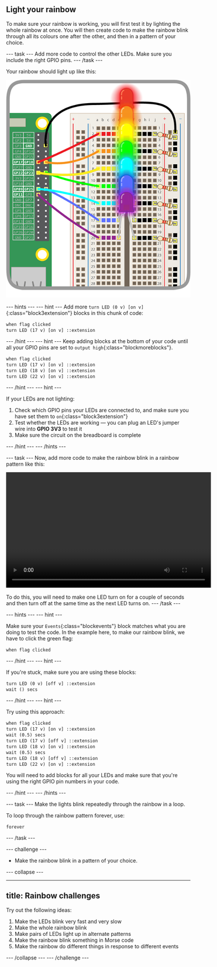 ## Light your rainbow

To make sure your rainbow is working, you will first test it by lighting the whole rainbow at once. You will then create code to make the rainbow blink through all its colours one after the other, and then in a pattern of your choice.

--- task ---
Add more code to control the other LEDs. Make sure you include the right GPIO pins.
--- /task ---

Your rainbow should light up like this:

![Rainbow Lit](images/rainbowlit.png)

--- hints ---
--- hint ---
Add more `turn LED (0 v) [on v]`{:class="block3extension"} blocks in this chunk of code:
```blocks3
when flag clicked
turn LED (17 v) [on v] ::extension
```
--- /hint ---
--- hint ---
Keep adding blocks at the bottom of your code until all your GPIO pins are set to `output high`{:class="blockmoreblocks"}.
```blocks3
when flag clicked
turn LED (17 v) [on v] ::extension
turn LED (18 v) [on v] ::extension
turn LED (22 v) [on v] ::extension
```
--- /hint ---
--- hint ---

If your LEDs are not lighting:

1) Check which GPIO pins your LEDs are connected to, and make sure you have set them to `on`{:class="block3extension"}
2) Test whether the LEDs are working — you can plug an LED's jumper wire into **GPIO 3V3** to test it
3) Make sure the circuit on the breadboard is complete

--- /hint ---
--- /hints ---

--- task ---
Now, add more code to make the rainbow blink in a rainbow pattern like this:


<video width="560" height="315" controls>
<source src="resources/Scratch-GPIO-Pathways-5.mp4" type="video/mp4">
Your browser does not support the video tag, so try FireFox or Chrome.
</video>

To do this, you will need to make one LED turn on for a couple of seconds and then turn off at the same time as the next LED turns on.
--- /task ---

--- hints ---
--- hint ---

Make sure your `Events`{:class="blockevents"} block matches what you are doing to test the code. In the example here, to make our rainbow blink, we have to click the green flag:
```blocks3
when flag clicked
```
--- /hint ---
--- hint ---

If you're stuck, make sure you are using these blocks:
```blocks3
turn LED (0 v) [off v] ::extension
wait () secs
```
--- /hint ---
--- hint ---

Try using this approach:
```blocks3 
when flag clicked
turn LED (17 v) [on v] ::extension
wait (0.5) secs
turn LED (17 v) [off v] ::extension
turn LED (18 v) [on v] ::extension
wait (0.5) secs
turn LED (18 v) [off v] ::extension
turn LED (22 v) [on v] ::extension
```

You will need to add blocks for all your LEDs and make sure that you're using the right GPIO pin numbers in your code.

--- /hint ---
--- /hints ---

--- task ---
Make the lights blink repeatedly through the rainbow in a loop.

To loop through the rainbow pattern forever, use:

```blocks3
forever
```
--- /task ---

--- challenge ---

+ Make the rainbow blink in a pattern of your choice.

--- collapse ---

---
title: Rainbow challenges
---

Try out the following ideas:

  1) Make the LEDs blink very fast and very slow
  2) Make the whole rainbow blink
  3) Make pairs of LEDs light up in alternate patterns
  4) Make the rainbow blink something in Morse code
  5) Make the rainbow do different things in response to different events

--- /collapse ---
--- /challenge ---
